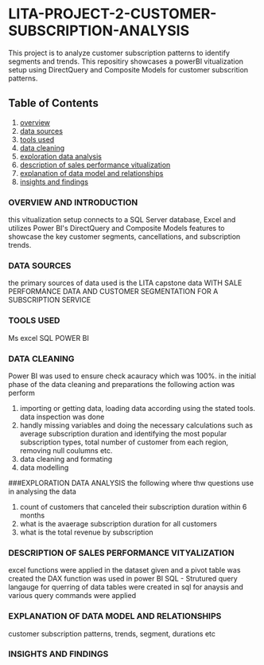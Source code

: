 # LITA-PROJECT-2-CUSTOMER-SUBSCRIPTION-ANALYSIS
This project is to analyze customer subscription patterns to identify segments and trends. 
This repositiry showcases a powerBI vitualization setup using DirectQuery and Composite Models for customer subscrition patterns.

## Table of Contents
1. [overview](#overview)
2. [data sources](#data-sources)
3. [tools used](#tools-used)
4. [data cleaning](#data-cleaning)
5. [exploration data analysis](#exploration-data-analysis)
6. [description of sales performance vitualization](#description-of-sales-performance-vitualization)
7. [explanation of data model and relationships](#explanation-of-data-model-and-relationships)
8. [insights and findings](#insights-and-findings)

### OVERVIEW AND INTRODUCTION
this vitualization setup connects to a SQL Server database, Excel and utilizes Power BI's DirectQuery and Composite Models features to showcase the key customer segments, cancellations, and subscription trends.

### DATA SOURCES 
the primary sources of data used is the LITA capstone data WITH SALE PERFORMANCE DATA AND CUSTOMER SEGMENTATION FOR A SUBSCRIPTION SERVICE

### TOOLS USED
Ms excel
SQL
POWER BI

### DATA CLEANING
Power BI was used to ensure check acauracy which was 100%. in the initial phase of the data cleaning and preparations the following action was perform
1. importing or getting data, loading data according using the stated tools. data inspection was done
2. handly missing variables and doing the necessary calculations such as average subscription duration and identifying the most popular subscription types, total number of customer from each region, removing null coulumns etc.
3. data cleaning and formating
4. data modelling

###EXPLORATION DATA ANALYSIS
the following where thw questions use in analysing the data
1. count of customers that canceled their subscription duration within 6 months
2. what is the avaerage subscription duration for all customers
3. what is the total revenue by subscription

### DESCRIPTION OF SALES PERFORMANCE VITYALIZATION
excel functions were applied in the dataset given and a pivot table was created
the DAX function was used in power BI
SQL - Strutured query langauge for querring of data
tables were created in sql for anaysis and various query commands were applied


### EXPLANATION OF DATA MODEL AND RELATIONSHIPS
customer subscription patterns, trends, segment, durations etc


### INSIGHTS AND FINDINGS


